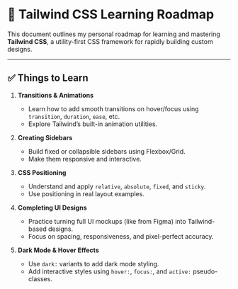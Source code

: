 # 🌟 Tailwind CSS Learning Roadmap

This document outlines my personal roadmap for learning and mastering **Tailwind CSS**, a utility-first CSS framework for rapidly building custom designs.

---

## ✅ Things to Learn

1. **Transitions & Animations**  
   - Learn how to add smooth transitions on hover/focus using `transition`, `duration`, `ease`, etc.
   - Explore Tailwind’s built-in animation utilities.

2. **Creating Sidebars**  
   - Build fixed or collapsible sidebars using Flexbox/Grid.
   - Make them responsive and interactive.

3. **CSS Positioning**  
   - Understand and apply `relative`, `absolute`, `fixed`, and `sticky`.
   - Use positioning in real layout examples.

4. **Completing UI Designs**  
   - Practice turning full UI mockups (like from Figma) into Tailwind-based designs.
   - Focus on spacing, responsiveness, and pixel-perfect accuracy.

5. **Dark Mode & Hover Effects**  
   - Use `dark:` variants to add dark mode styling.
   - Add interactive styles using `hover:`, `focus:`, and `active:` pseudo-classes.
